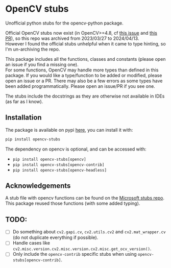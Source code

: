 # OpenCV stubs

Unofficial python stubs for the opencv-python package.

Official OpenCV stubs now exist (in OpenCV>=4.8, cf [this issue](https://github.com/opencv/opencv/issues/14590) and [this PR](https://github.com/opencv/opencv/pull/20370)), so this repo was archived from 2023/03/27 to 2024/04/13.\
However I found the official stubs unhelpful when it came to type hinting, so I'm un-archiving the repo.

This package includes all the functions, classes and constants (please open an issue if you find a missing one).\
For some functions, OpenCV may handle more types than defined in this package. If you would like a type/function to be added or modified, please open an issue or a PR. There may also be a few errors as some types have been added programmatically. Please open an issue/PR if you see one.

The stubs include the docstrings as they are otherwise not available in IDEs (as far as I know).

## Installation

The package is available on pypi [here](https://pypi.org/project/opencv-stubs/), you can install it with:

```bash
pip install opencv-stubs
```

The dependency on opencv is optional, and can be accessed with:

- `pip install opencv-stubs[opencv]`
- `pip install opencv-stubs[opencv-contrib]`
- `pip install opencv-stubs[opencv-headless]`

## Acknowledgements

A stub file with opencv functions can be found on the [Microsoft stubs repo](https://github.com/microsoft/python-type-stubs/tree/main/cv2). This package reused those functions (with some added typing).

## TODO:

- [ ] Do something about `cv2.gapi.cv`, `cv2.utils.cv2` and `cv2.mat_wrapper.cv` (do not duplicate everything if possible).
- [ ] Handle cases like `cv2.misc.version.cv2.misc.version.cv2.misc.get_ocv_version()`.
- [ ] Only include the `opencv-contrib` specific stubs when using `opencv-stubs[opencv-contrib]`.
